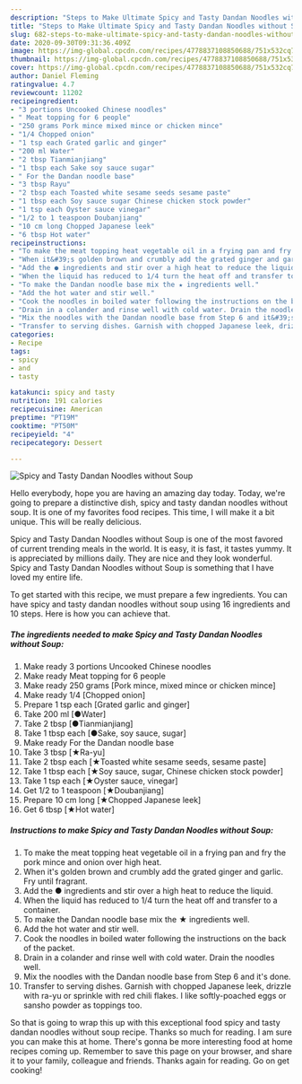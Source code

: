 ```yaml
---
description: "Steps to Make Ultimate Spicy and Tasty Dandan Noodles without Soup"
title: "Steps to Make Ultimate Spicy and Tasty Dandan Noodles without Soup"
slug: 682-steps-to-make-ultimate-spicy-and-tasty-dandan-noodles-without-soup
date: 2020-09-30T09:31:36.409Z
image: https://img-global.cpcdn.com/recipes/4778837108850688/751x532cq70/spicy-and-tasty-dandan-noodles-without-soup-recipe-main-photo.jpg
thumbnail: https://img-global.cpcdn.com/recipes/4778837108850688/751x532cq70/spicy-and-tasty-dandan-noodles-without-soup-recipe-main-photo.jpg
cover: https://img-global.cpcdn.com/recipes/4778837108850688/751x532cq70/spicy-and-tasty-dandan-noodles-without-soup-recipe-main-photo.jpg
author: Daniel Fleming
ratingvalue: 4.7
reviewcount: 11202
recipeingredient:
- "3 portions Uncooked Chinese noodles"
- " Meat topping for 6 people"
- "250 grams Pork mince mixed mince or chicken mince"
- "1/4 Chopped onion"
- "1 tsp each Grated garlic and ginger"
- "200 ml Water"
- "2 tbsp Tianmianjiang"
- "1 tbsp each Sake soy sauce sugar"
- " For the Dandan noodle base"
- "3 tbsp Rayu"
- "2 tbsp each Toasted white sesame seeds sesame paste"
- "1 tbsp each Soy sauce sugar Chinese chicken stock powder"
- "1 tsp each Oyster sauce vinegar"
- "1/2 to 1 teaspoon Doubanjiang"
- "10 cm long Chopped Japanese leek"
- "6 tbsp Hot water"
recipeinstructions:
- "To make the meat topping heat vegetable oil in a frying pan and fry the pork mince and onion over high heat."
- "When it&#39;s golden brown and crumbly add the grated ginger and garlic. Fry until fragrant."
- "Add the ● ingredients and stir over a high heat to reduce the liquid."
- "When the liquid has reduced to 1/4 turn the heat off and transfer to a container."
- "To make the Dandan noodle base mix the ★ ingredients well."
- "Add the hot water and stir well."
- "Cook the noodles in boiled water following the instructions on the back of the packet."
- "Drain in a colander and rinse well with cold water. Drain the noodles well."
- "Mix the noodles with the Dandan noodle base from Step 6 and it&#39;s done."
- "Transfer to serving dishes. Garnish with chopped Japanese leek, drizzle with ra-yu or sprinkle with red chili flakes. I like softly-poached eggs or sansho powder as toppings too."
categories:
- Recipe
tags:
- spicy
- and
- tasty

katakunci: spicy and tasty 
nutrition: 191 calories
recipecuisine: American
preptime: "PT19M"
cooktime: "PT50M"
recipeyield: "4"
recipecategory: Dessert

---
```



![Spicy and Tasty Dandan Noodles without Soup](https://img-global.cpcdn.com/recipes/4778837108850688/751x532cq70/spicy-and-tasty-dandan-noodles-without-soup-recipe-main-photo.jpg)

Hello everybody, hope you are having an amazing day today. Today, we're going to prepare a distinctive dish, spicy and tasty dandan noodles without soup. It is one of my favorites food recipes. This time, I will make it a bit unique. This will be really delicious.



Spicy and Tasty Dandan Noodles without Soup is one of the most favored of current trending meals in the world. It is easy, it is fast, it tastes yummy. It is appreciated by millions daily. They are nice and they look wonderful. Spicy and Tasty Dandan Noodles without Soup is something that I have loved my entire life.


To get started with this recipe, we must prepare a few ingredients. You can have spicy and tasty dandan noodles without soup using 16 ingredients and 10 steps. Here is how you can achieve that.

<!--inarticleads1-->

##### The ingredients needed to make Spicy and Tasty Dandan Noodles without Soup:

1. Make ready 3 portions Uncooked Chinese noodles
1. Make ready  Meat topping for 6 people
1. Make ready 250 grams [Pork mince, mixed mince or chicken mince]
1. Make ready 1/4 [Chopped onion]
1. Prepare 1 tsp each [Grated garlic and ginger]
1. Take 200 ml [●Water]
1. Take 2 tbsp [●Tianmianjiang]
1. Take 1 tbsp each [●Sake, soy sauce, sugar]
1. Make ready  For the Dandan noodle base
1. Take 3 tbsp [★Ra-yu]
1. Take 2 tbsp each [★Toasted white sesame seeds, sesame paste]
1. Take 1 tbsp each [★Soy sauce, sugar, Chinese chicken stock powder]
1. Take 1 tsp each [★Oyster sauce, vinegar]
1. Get 1/2 to 1 teaspoon [★Doubanjiang]
1. Prepare 10 cm long [★Chopped Japanese leek]
1. Get 6 tbsp [★Hot water]




<!--inarticleads2-->

##### Instructions to make Spicy and Tasty Dandan Noodles without Soup:

1. To make the meat topping heat vegetable oil in a frying pan and fry the pork mince and onion over high heat.
1. When it&#39;s golden brown and crumbly add the grated ginger and garlic. Fry until fragrant.
1. Add the ● ingredients and stir over a high heat to reduce the liquid.
1. When the liquid has reduced to 1/4 turn the heat off and transfer to a container.
1. To make the Dandan noodle base mix the ★ ingredients well.
1. Add the hot water and stir well.
1. Cook the noodles in boiled water following the instructions on the back of the packet.
1. Drain in a colander and rinse well with cold water. Drain the noodles well.
1. Mix the noodles with the Dandan noodle base from Step 6 and it&#39;s done.
1. Transfer to serving dishes. Garnish with chopped Japanese leek, drizzle with ra-yu or sprinkle with red chili flakes. I like softly-poached eggs or sansho powder as toppings too.




So that is going to wrap this up with this exceptional food spicy and tasty dandan noodles without soup recipe. Thanks so much for reading. I am sure you can make this at home. There's gonna be more interesting food at home recipes coming up. Remember to save this page on your browser, and share it to your family, colleague and friends. Thanks again for reading. Go on get cooking!
